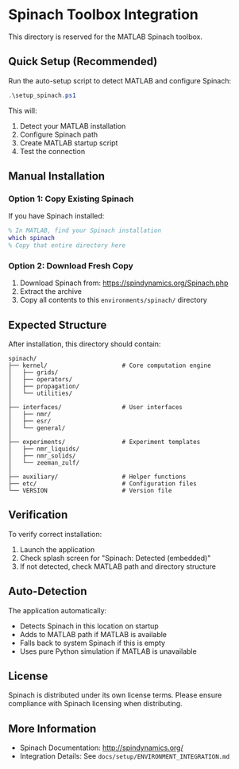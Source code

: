 # Spinach Toolbox Integration

This directory is reserved for the MATLAB Spinach toolbox.

## Quick Setup (Recommended)

Run the auto-setup script to detect MATLAB and configure Spinach:

```powershell
.\setup_spinach.ps1
```

This will:
1. Detect your MATLAB installation
2. Configure Spinach path
3. Create MATLAB startup script
4. Test the connection

## Manual Installation

### Option 1: Copy Existing Spinach

If you have Spinach installed:
```matlab
% In MATLAB, find your Spinach installation
which spinach
% Copy that entire directory here
```

### Option 2: Download Fresh Copy

1. Download Spinach from: https://spindynamics.org/Spinach.php
2. Extract the archive
3. Copy all contents to this `environments/spinach/` directory

## Expected Structure

After installation, this directory should contain:

```
spinach/
├── kernel/                     # Core computation engine
│   ├── grids/
│   ├── operators/
│   ├── propagation/
│   └── utilities/
│
├── interfaces/                 # User interfaces
│   ├── nmr/
│   ├── esr/
│   └── general/
│
├── experiments/                # Experiment templates
│   ├── nmr_liquids/
│   ├── nmr_solids/
│   └── zeeman_zulf/
│
├── auxiliary/                  # Helper functions
├── etc/                        # Configuration files
└── VERSION                     # Version file
```

## Verification

To verify correct installation:
1. Launch the application
2. Check splash screen for "Spinach: Detected (embedded)"
3. If not detected, check MATLAB path and directory structure

## Auto-Detection

The application automatically:
- Detects Spinach in this location on startup
- Adds to MATLAB path if MATLAB is available
- Falls back to system Spinach if this is empty
- Uses pure Python simulation if MATLAB is unavailable

## License

Spinach is distributed under its own license terms.
Please ensure compliance with Spinach licensing when distributing.

## More Information

- Spinach Documentation: http://spindynamics.org/
- Integration Details: See `docs/setup/ENVIRONMENT_INTEGRATION.md`
